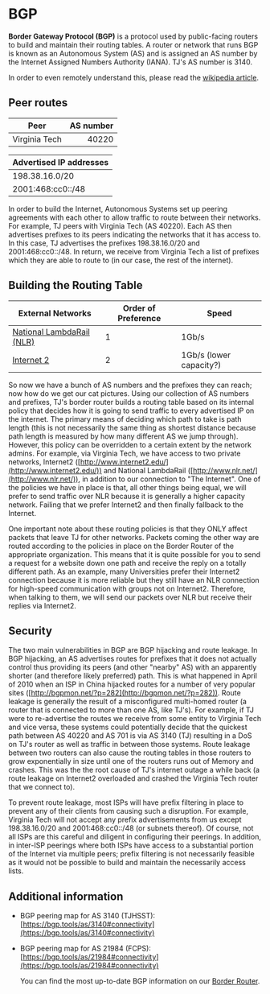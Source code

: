 # BGP

**Border Gateway Protocol (BGP)** is a protocol used by public-facing routers to build and maintain their routing tables. A router or network that runs BGP is known as an Autonomous System (AS) and is assigned an AS number by the Internet Assigned Numbers Authority (IANA). TJ's AS number is 3140.

In order to even remotely understand this, please read the [wikipedia article](https://en.wikipedia.org/wiki/Border\_Gateway\_Protocol).

## Peer routes

| Peer          | AS number |
| ------------- | --------: |
| Virginia Tech |     40220 |

| Advertised IP addresses |
| ----------------------- |
| 198.38.16.0/20          |
| 2001:468:cc0::/48       |

In order to build the Internet, Autonomous Systems set up peering agreements with each other to allow traffic to route between their networks. For example, TJ peers with Virginia Tech (AS 40220). Each AS then advertises prefixes to its peers indicating the networks that it has access to. In this case, TJ advertises the prefixes 198.38.16.0/20 and 2001:468:cc0::/48. In return, we receive from Virginia Tech a list of prefixes which they are able to route to (in our case, the rest of the internet).

## Building the Routing Table

| External Networks                               | Order of Preference | Speed                   |
| ----------------------------------------------- | ------------------- | ----------------------- |
| [National LambdaRail (NLR)](http://www.nlr.net) | 1                   | 1Gb/s                   |
| [Internet 2](http://www.internet2.edu)          | 2                   | 1Gb/s (lower capacity?) |

So now we have a bunch of AS numbers and the prefixes they can reach; now how do we get our cat pictures. Using our collection of AS numbers and prefixes, TJ's border router builds a routing table based on its internal policy that decides how it is going to send traffic to every advertised IP on the internet. The primary means of deciding which path to take is path length (this is not necessarily the same thing as shortest distance because path length is measured by how many different AS we jump through). However, this policy can be overridden to a certain extent by the network admins. For example, via Virginia Tech, we have access to two private networks, Internet2 ([http://www.internet2.edu/](http://www.internet2.edu/)) and National LambdaRail ([http://www.nlr.net/](http://www.nlr.net/)), in addition to our connection to "The Internet". One of the policies we have in place is that, all other things being equal, we will prefer to send traffic over NLR because it is generally a higher capacity network. Failing that we prefer Internet2 and then finally fallback to the Internet.

One important note about these routing policies is that they ONLY affect packets that leave TJ for other networks. Packets coming the other way are routed according to the policies in place on the Border Router of the appropriate organization. This means that it is quite possible for you to send a request for a website down one path and receive the reply on a totally different path. As an example, many Universities prefer their Internet2 connection because it is more reliable but they still have an NLR connection for high-speed communication with groups not on Internet2. Therefore, when talking to them, we will send our packets over NLR but receive their replies via Internet2.

## Security

The two main vulnerabilities in BGP are BGP hijacking and route leakage. In BGP hijacking, an AS advertises routes for prefixes that it does not actually control thus providing its peers (and other "nearby" AS) with an apparently shorter (and therefore likely preferred) path. This is what happened in April of 2010 when an ISP in China hijacked routes for a number of very popular sites ([http://bgpmon.net/?p=282](http://bgpmon.net/?p=282)). Route leakage is generally the result of a misconfigured multi-homed router (a router that is connected to more than one AS, like TJ's). For example, if TJ were to re-advertise the routes we receive from some entity to Virginia Tech and vice versa, these systems could potentially decide that the quickest path between AS 40220 and AS 701 is via AS 3140 (TJ) resulting in a DoS on TJ's router as well as traffic in between those systems. Route leakage between two routers can also cause the routing tables in those routers to grow exponentially in size until one of the routers runs out of Memory and crashes. This was the the root cause of TJ's internet outage a while back (a route leakage on Internet2 overloaded and crashed the Virginia Tech router that we connect to).

To prevent route leakage, most ISPs will have prefix filtering in place to prevent any of their clients from causing such a disruption. For example, Virginia Tech will not accept any prefix advertisements from us except 198.38.16.0/20 and 2001:468:cc0::/48 (or subnets thereof). Of course, not all ISPs are this careful and diligent in configuring their peerings. In addition, in inter-ISP peerings where both ISPs have access to a substantial portion of the Internet via multiple peers; prefix filtering is not necessarily feasible as it would not be possible to build and maintain the necessarily access lists.

## Additional information

* BGP peering map for AS 3140 (TJHSST): [https://bgp.tools/as/3140#connectivity](https://bgp.tools/as/3140#connectivity)
*   BGP peering map for AS 21984 (FCPS): [https://bgp.tools/as/21984#connectivity](https://bgp.tools/as/21984#connectivity)

    You can find the most up-to-date BGP information on our [Border Router](../../machines/switches/).
